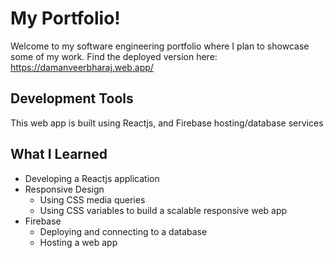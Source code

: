 # My Portfolio!
Welcome to my software engineering portfolio where I plan to showcase some of my work. 
Find the deployed version here: https://damanveerbharaj.web.app/

## Development Tools
This web app is built using Reactjs, and Firebase hosting/database services

## What I Learned
- Developing a Reactjs application
- Responsive Design
  - Using CSS media queries
  - Using CSS variables to build a scalable responsive web app  
- Firebase
  - Deploying and connecting to a database
  - Hosting a web app

